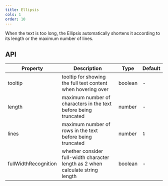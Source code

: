 ```yaml
---
title: Ellipsis 
cols: 1
order: 10
---
```


When the text is too long, the Ellipsis automatically shortens it according to its length or the maximum number of lines.

## API

| Property             | Description                                                                    | Type    | Default |
| -------------------- | ------------------------------------------------------------------------------ | ------- | ------- |
| tooltip              | tooltip for showing the full text content when hovering over                   | boolean | -       |
| length               | maximum number of characters in the text before being truncated                | number  | -       |
| lines                | maximum number of rows in the text before being truncated                      | number  | `1`     |
| fullWidthRecognition | whether consider full-width character length as 2 when calculate string length | boolean | -       |
